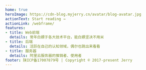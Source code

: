 ```yaml
---
home: true
heroImage: https://cdn-blog.myjerry.cn/avatar/blog-avatar.jpg
actionText: Start reading →
actionLink: /webframe/
features:
- title: Web前端
  details: 常年白嫖于各大技术平台，能白嫖坚决不用米
- title: 后端
  details: 活跃在自己的认知领域，偶尔也跳出来看看
- title: 服务器
  details: 阿里云服务器的推销者、使用者
footer: 陕ICP备17007879号 | Copyright © 2017-present Jerry
---
```


